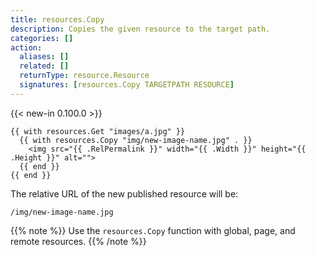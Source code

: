 ```yaml
---
title: resources.Copy
description: Copies the given resource to the target path.
categories: []
action:
  aliases: []
  related: []
  returnType: resource.Resource
  signatures: [resources.Copy TARGETPATH RESOURCE]
---
```


{{< new-in 0.100.0 >}}

```go-html-template
{{ with resources.Get "images/a.jpg" }}
  {{ with resources.Copy "img/new-image-name.jpg" . }}
    <img src="{{ .RelPermalink }}" width="{{ .Width }}" height="{{ .Height }}" alt="">
  {{ end }}
{{ end }}
```

The relative URL of the new published resource will be:

```text
/img/new-image-name.jpg
```

{{% note %}}
Use the `resources.Copy` function with global, page, and remote resources.
{{% /note %}}

